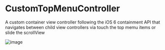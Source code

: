 CustomTopMenuController
=======================

A custom container view controller following the iOS 6 containment API that navigates between child view controllers via touch 
the top memu items or slide the scrollView

 ![image](https://github.com/CharlesHappy/CustomTopMenuController/screenshots/screenshot1.png)




